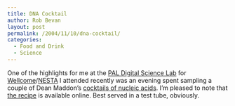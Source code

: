```yaml
---
title: DNA Cocktail
author: Rob Bevan
layout: post
permalink: /2004/11/10/dna-cocktail/
categories:
  - Food and Drink
  - Science
---
```

One of the highlights for me at the [PAL Digital Science Lab][1] for [Wellcome][2]/[NESTA][3] I attended recently was an evening spent sampling a couple of Dean Maddon&#8217;s [cocktails of nucleic acids][4]. I&#8217;m pleased to note that [the recipe][5] is available online. Best served in a test tube, obviously.

 [1]: http://www.pallabs.org/achievements.php
 [2]: http://www.wellcome.ac.uk
 [3]: http://www.nesta.org.uk
 [4]: http://www.ncbe.reading.ac.uk/DNA50/cocktail.html
 [5]: http://www.ncbe.reading.ac.uk/DNA50/PDF/DNActl.pdf